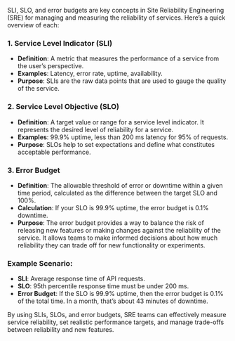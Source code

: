 SLI, SLO, and error budgets are key concepts in Site Reliability Engineering (SRE) for managing and measuring the reliability of services. Here’s a quick overview of each:

### 1. **Service Level Indicator (SLI)**

- **Definition**: A metric that measures the performance of a service from the user’s perspective.
- **Examples**: Latency, error rate, uptime, availability.
- **Purpose**: SLIs are the raw data points that are used to gauge the quality of the service.

### 2. **Service Level Objective (SLO)**

- **Definition**: A target value or range for a service level indicator. It represents the desired level of reliability for a service.
- **Examples**: 99.9% uptime, less than 200 ms latency for 95% of requests.
- **Purpose**: SLOs help to set expectations and define what constitutes acceptable performance.

### 3. **Error Budget**

- **Definition**: The allowable threshold of error or downtime within a given time period, calculated as the difference between the target SLO and 100%.
- **Calculation**: If your SLO is 99.9% uptime, the error budget is 0.1% downtime.
- **Purpose**: The error budget provides a way to balance the risk of releasing new features or making changes against the reliability of the service. It allows teams to make informed decisions about how much reliability they can trade off for new functionality or experiments.

### Example Scenario:

- **SLI**: Average response time of API requests.
- **SLO**: 95th percentile response time must be under 200 ms.
- **Error Budget**: If the SLO is 99.9% uptime, then the error budget is 0.1% of the total time. In a month, that’s about 43 minutes of downtime.

By using SLIs, SLOs, and error budgets, SRE teams can effectively measure service reliability, set realistic performance targets, and manage trade-offs between reliability and new features.